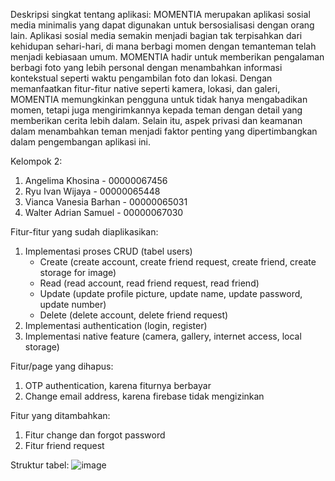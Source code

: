 Deskripsi singkat tentang aplikasi:
MOMENTIA merupakan aplikasi sosial media minimalis yang dapat digunakan untuk bersosialisasi dengan orang lain. Aplikasi sosial media semakin menjadi bagian tak terpisahkan dari kehidupan sehari-hari, 
di mana berbagi momen dengan temanteman telah menjadi kebiasaan umum. MOMENTIA hadir untuk memberikan pengalaman berbagi foto yang lebih personal dengan menambahkan informasi kontekstual seperti waktu 
pengambilan foto dan lokasi. Dengan memanfaatkan fitur-fitur native seperti kamera, lokasi, dan galeri, MOMENTIA memungkinkan pengguna untuk tidak hanya mengabadikan momen, tetapi juga mengirimkannya 
kepada teman dengan detail yang memberikan cerita lebih dalam. Selain itu, aspek privasi dan keamanan dalam menambahkan teman menjadi faktor penting yang dipertimbangkan dalam pengembangan aplikasi ini.

Kelompok 2:
1. Angelima Khosina - 00000067456
2. Ryu Ivan Wijaya - 00000065448
3. Vianca Vanesia Barhan - 00000065031
4. Walter Adrian Samuel - 00000067030

Fitur-fitur yang sudah diaplikasikan:
1. Implementasi proses CRUD (tabel users)
   - Create (create account, create friend request, create friend, create storage for image)
   - Read (read account, read friend request, read friend)
   - Update (update profile picture, update name, update password, update number)
   - Delete (delete account, delete friend request)
2. Implementasi authentication (login, register)
3. Implementasi native feature (camera, gallery, internet access, local storage)

Fitur/page yang dihapus:
1. OTP authentication, karena fiturnya berbayar
2. Change email address, karena firebase tidak mengizinkan

Fitur yang ditambahkan:
1. Fitur change dan forgot password
3. Fitur friend request

Struktur tabel:
![image](https://github.com/user-attachments/assets/9e2c9b0f-6eea-4678-9a4c-6b38ca951eab)
